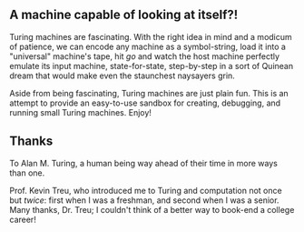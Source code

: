 ## A machine capable of looking at itself?!

Turing machines are fascinating.
With the right idea in mind and a modicum of patience, we can encode any machine as a symbol-string, load it into a "universal" machine's tape, hit _go_ and watch the host machine perfectly emulate its input machine, state-for-state, step-by-step in a sort of Quinean dream that would make even the staunchest naysayers grin.

Aside from being fascinating, Turing machines are just plain fun.
This is an attempt to provide an easy-to-use sandbox for creating, debugging, and running small Turing machines.
Enjoy!

## Thanks

To Alan M. Turing, a human being way ahead of their time in more ways than one.

Prof. Kevin Treu, who introduced me to Turing and computation not once but _twice_: first when I was a freshman, and second when I was a senior.
Many thanks, Dr. Treu; I couldn't think of a better way to book-end a college career!
